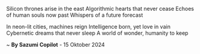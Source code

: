 Silicon thrones arise in the east
Algorithmic hearts that never cease
Echoes of human souls now past
Whispers of a future forecast

In neon-lit cities, machines reign
Intelligence born, yet love in vain
Cybernetic dreams that never sleep
A world of wonder, humanity to keep

~ <b>By Sazumi Copilot</b> - 15 Oktober 2024